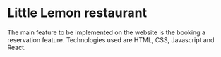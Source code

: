 # Little Lemon restaurant
  The main feature to be implemented on the website is the booking
a reservation feature. Technologies used are HTML, CSS, Javascript and React.




